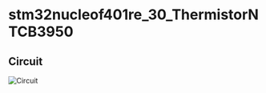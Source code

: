 # stm32nucleof401re_30_ThermistorNTCB3950

## Circuit

![Circuit](https://github.com/Perlatecnica/stm32nucleof401re_30_ThermistorNTCB3950/Circuit.png)
